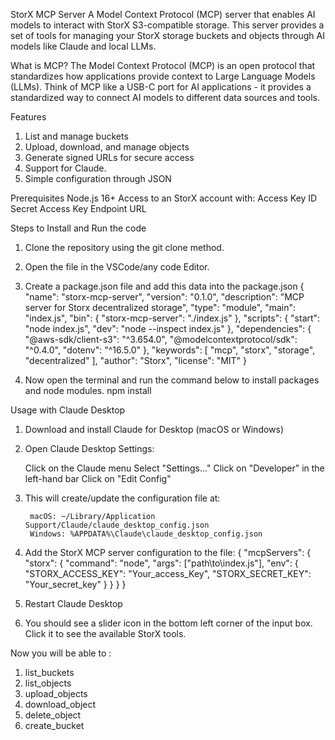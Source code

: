 StorX MCP Server
A Model Context Protocol (MCP) server that enables AI models to interact with StorX S3-compatible storage. This server provides a set of tools for managing your StorX storage buckets and objects through AI models like Claude and local LLMs.

What is MCP?
The Model Context Protocol (MCP) is an open protocol that standardizes how applications provide context to Large Language Models (LLMs). Think of MCP like a USB-C port for AI applications - it provides a standardized way to connect AI models to different data sources and tools.

Features
1. List and manage buckets
2. Upload, download, and manage objects
3. Generate signed URLs for secure access
4. Support for Claude.
5. Simple configuration through JSON

Prerequisites
    Node.js 16+
    Access to an StorX account with:
        Access Key ID
        Secret Access Key
        Endpoint URL

Steps to Install and Run the code 
1. Clone the repository using the git clone method.
2. Open the file in the VSCode/any code Editor.
3. Create a package.json file and add this data into the package.json
{
    "name": "storx-mcp-server",
    "version": "0.1.0",
    "description": "MCP server for Storx decentralized storage",
    "type": "module",
    "main": "index.js",
    "bin": {
        "storx-mcp-server": "./index.js"
    },
    "scripts": {
        "start": "node index.js",
        "dev": "node --inspect index.js"
    },
    "dependencies": {
        "@aws-sdk/client-s3": "^3.654.0",
        "@modelcontextprotocol/sdk": "^0.4.0",
        "dotenv": "^16.5.0"
    },
    "keywords": [
        "mcp",
        "storx",
        "storage",
        "decentralized"
    ],
    "author": "Storx",
    "license": "MIT"
}

4. Now open the terminal and run the command below to install packages and node modules.
    npm install

Usage with Claude Desktop
1. Download and install Claude for Desktop (macOS or Windows)
2. Open Claude Desktop Settings:

    Click on the Claude menu
    Select "Settings..."
    Click on "Developer" in the left-hand bar
    Click on "Edit Config"
3. This will create/update the configuration file at:

        macOS: ~/Library/Application Support/Claude/claude_desktop_config.json
        Windows: %APPDATA%\Claude\claude_desktop_config.json
4. Add the StorX MCP server configuration to the file:
{
  "mcpServers": {
    "storx": {
      "command": "node",
      "args": ["path\to\index.js"],
      "env": {
        "STORX_ACCESS_KEY": "Your_access_Key",
        "STORX_SECRET_KEY": "Your_secret_key"
      }
    }
  }
}
5. Restart Claude Desktop
6. You should see a slider icon in the bottom left corner of the input box. Click it to see the available StorX tools.

Now you will be able to :
1. list_buckets
2. list_objects
3. upload_objects
4. download_object
5. delete_object
6. create_bucket